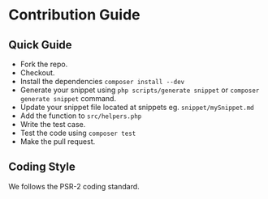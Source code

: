 # Contribution Guide

## Quick Guide
- Fork the repo.
- Checkout.
- Install the dependencies `composer install --dev`
- Generate your snippet using `php scripts/generate snippet` or `composer generate snippet` command.
- Update your snippet file located at snippets eg. `snippet/mySnippet.md`
- Add the function to `src/helpers.php`
- Write the test case.
- Test the code using `composer test`
- Make the pull request.

## Coding Style
We follows the PSR-2 coding standard.
